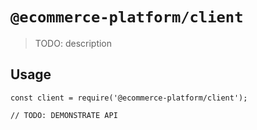 # `@ecommerce-platform/client`

> TODO: description

## Usage

```
const client = require('@ecommerce-platform/client');

// TODO: DEMONSTRATE API
```
